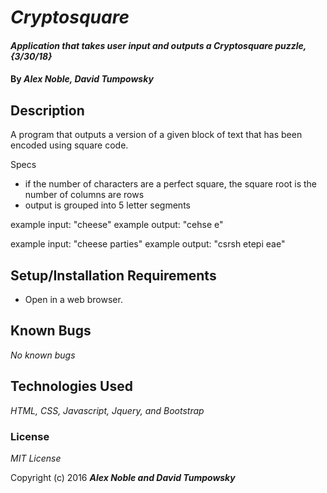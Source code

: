 # _Cryptosquare_

#### _Application that takes user input and outputs a Cryptosquare puzzle, {3/30/18}_

#### By _**Alex Noble, David Tumpowsky**_

## Description
A program that outputs a version of a given block of text that has been encoded using square code.

Specs
* if the number of characters are a perfect square, the square root is the number of columns are rows
* output is grouped into 5 letter segments

example input: "cheese"
example output: "cehse e"

example input: "cheese parties"
example output: "csrsh etepi eae"


## Setup/Installation Requirements

* Open in a web browser.

## Known Bugs

_No known bugs_


## Technologies Used

_HTML, CSS, Javascript, Jquery, and Bootstrap_

### License

*MIT License*

Copyright (c) 2016 **_Alex Noble and David Tumpowsky_**
